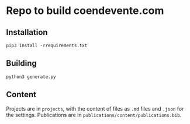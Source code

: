 # Repo to build coendevente.com

## Installation
`pip3 install -rrequirements.txt`

## Building
`python3 generate.py`

## Content
Projects are in `projects`, with the content of files as `.md` files and `.json` for the settings.
Publications are in `publications/content/publications.bib`.
